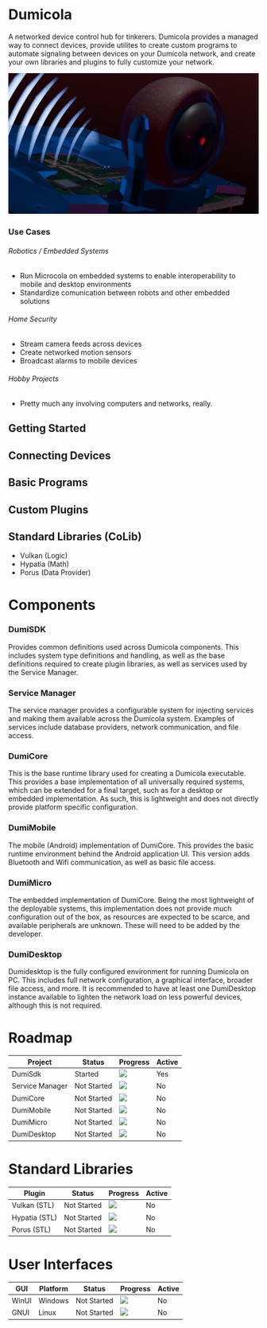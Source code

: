 # Dumicola
A networked device control hub for tinkerers. Dumicola provides a managed way to connect devices, provide utilites to create custom programs to automate signaling between devices on your Dumicola network, and create your own libraries and plugins to fully customize your network.

![](./plogo1.png)

### Use Cases
###### Robotics / Embedded Systems
* Run Microcola on embedded systems to enable interoperability to mobile and desktop environments
* Standardize comunication between robots and other embedded solutions 
###### Home Security
* Stream camera feeds across devices
* Create networked motion sensors
* Broadcast alarms to mobile devices
###### Hobby Projects
* Pretty much any involving computers and networks, really.

## Getting Started

## Connecting Devices

## Basic Programs

## Custom Plugins

## Standard Libraries (CoLib)
* Vulkan (Logic)
* Hypatia (Math)
* Porus (Data Provider)

# Components
### DumiSDK
Provides common definitions used across Dumicola components. This includes system type definitions and handling, as well as the base definitions required to create plugin libraries, as well as services used by the Service Manager.

### Service Manager
The service manager provides a configurable system for injecting services and making them available across the Dumicola system. Examples of services include database providers, network communication, and file access.

### DumiCore
This is the base runtime library used for creating a Dumicola executable. This provides a base implementation of all universally required systems, which can be extended for a final target, such as for a desktop or embedded implementation. As such, this is lightweight and does not directly provide platform specific configuration.

### DumiMobile
The mobile (Android) implementation of DumiCore. This provides the basic runtime environment behind the Android application UI. This version adds Bluetooth and Wifi communication, as well as basic file access.

### DumiMicro
The embedded implementation of DumiCore. Being the most lightweight of the deployable systems, this implementation does not provide much configuration out of the box, as resources are expected to be scarce, and available peripherals are unknown. These will need to be added by the developer.

### DumiDesktop
Dumidesktop is the fully configured environment for running Dumicola on PC. This includes full network configuration, a graphical interface, broader file access, and more. It is recommended to have at least one DumiDesktop instance available to lighten the network load on less powerful devices, although this is not required.

# Roadmap

Project | Status | Progress | Active
--------|--------|----------|-------
| DumiSdk | Started | ![](https://progress-bar.dev/0/) | Yes 
| Service Manager | Not Started | ![](https://progress-bar.dev/0/) | No 
| DumiCore | Not Started | ![](https://progress-bar.dev/0/) | No 
| DumiMobile | Not Started | ![](https://progress-bar.dev/0/) | No 
| DumiMicro | Not Started | ![](https://progress-bar.dev/0/) | No 
| DumiDesktop | Not Started | ![](https://progress-bar.dev/0/) | No 

# Standard Libraries
Plugin | Status | Progress | Active
------ | ------ | -------- | ------
| Vulkan (STL) | Not Started | ![](https://progress-bar.dev/0/) | No 
| Hypatia (STL) | Not Started | ![](https://progress-bar.dev/0/) | No 
| Porus (STL) | Not Started | ![](https://progress-bar.dev/0/) | No 

# User Interfaces
GUI | Platform | Status | Progress | Active
--- | -------- | ------ | -------- | ------
| WinUI | Windows | Not Started | ![](https://progress-bar.dev/0/) | No
| GNUI | Linux | Not Started | ![](https://progress-bar.dev/0/) | No

